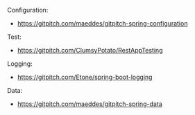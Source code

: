 Configuration:
- https://gitpitch.com/maeddes/gitpitch-spring-configuration

Test:
- https://gitpitch.com/ClumsyPotato/RestAppTesting

Logging:
- https://gitpitch.com/Etone/spring-boot-logging

Data:
- https://gitpitch.com/maeddes/gitpitch-spring-data

